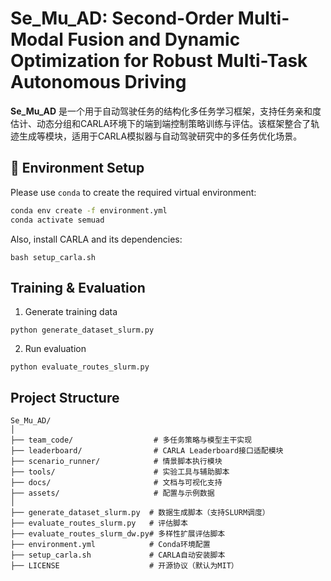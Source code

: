 # Se_Mu_AD: Second-Order Multi-Modal Fusion and Dynamic Optimization for Robust Multi-Task Autonomous Driving

**Se_Mu_AD** 是一个用于自动驾驶任务的结构化多任务学习框架，支持任务亲和度估计、动态分组和CARLA环境下的端到端控制策略训练与评估。该框架整合了轨迹生成等模块，适用于CARLA模拟器与自动驾驶研究中的多任务优化场景。

## 🔧 Environment Setup

Please use `conda` to create the required virtual environment:

```bash
conda env create -f environment.yml
conda activate semuad
```

Also, install CARLA and its dependencies:
```
bash setup_carla.sh
```

##  Training & Evaluation
1. Generate training data
 ```
python generate_dataset_slurm.py
```

2. Run evaluation
```
python evaluate_routes_slurm.py
```

## Project Structure
```
Se_Mu_AD/
│
├── team_code/                  # 多任务策略与模型主干实现
├── leaderboard/                # CARLA Leaderboard接口适配模块
├── scenario_runner/            # 情景脚本执行模块
├── tools/                      # 实验工具与辅助脚本
├── docs/                       # 文档与可视化支持
├── assets/                     # 配置与示例数据
│
├── generate_dataset_slurm.py  # 数据生成脚本（支持SLURM调度）
├── evaluate_routes_slurm.py   # 评估脚本
├── evaluate_routes_slurm_dw.py# 多样性扩展评估脚本
├── environment.yml            # Conda环境配置
├── setup_carla.sh             # CARLA自动安装脚本
├── LICENSE                    # 开源协议（默认为MIT）
```

